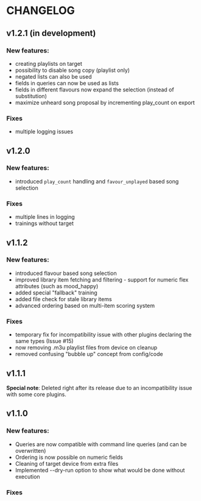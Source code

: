 # CHANGELOG

## v1.2.1 (in development)

### New features:
- creating playlists on target
- possibility to disable song copy (playlist only)
- negated lists can also be used
- fields in queries can now be used as lists
- fields in different flavours now expand the selection (instead of substitution)
- maximize unheard song proposal by incrementing play_count on export


### Fixes
- multiple logging issues


## v1.2.0

### New features:
- introduced `play_count` handling and `favour_unplayed` based song selection

### Fixes
- multiple lines in logging
- trainings without target


## v1.1.2

### New features:
- introduced flavour based song selection
- improved library item fetching and filtering - support for numeric flex attributes (such as mood_happy) 
- added special "fallback" training
- added file check for stale library items 
- advanced ordering based on multi-item scoring system

### Fixes
- temporary fix for incompatibility issue with other plugins declaring the same types (Issue #15)
- now removing .m3u playlist files from device on cleanup
- removed confusing "bubble up" concept from config/code



## v1.1.1

**Special note**: Deleted right after its release due to an incompatibility issue with some core plugins.



## v1.1.0

### New features:
- Queries are now compatible with command line queries (and can be overwritten)
- Ordering is now possible on numeric fields
- Cleaning of target device from extra files
- Implemented --dry-run option to show what would be done without execution

### Fixes
